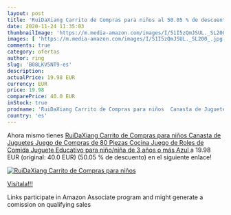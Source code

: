 ```yaml
---
layout: post
title: 'RuiDaXiang Carrito de Compras para niños al 50.05 % de descuento'
date: 2020-11-24 11:35:03
thumbnailImage: 'https://m.media-amazon.com/images/I/51I5zQmJSUL._SL200_.jpg'
images: [ 'https://m.media-amazon.com/images/I/51I5zQmJSUL._SL200_.jpg' ]
comments: true
category: ofertas
author: ring
slug: 'B08LKV5NT9-es'
description:
actualPrice: 19.98 EUR
currency: EUR
price: 19.98
comparePrice: 40.0 EUR
inStock: true
prodname: 'RuiDaXiang Carrito de Compras para niños  Canasta de Juguetes  Juego de Compras de 80 Piezas  Cocina  Juego de Roles de Comida  Juguete Educativo para niño/niña de 3 años o más  Azul '
country: 'es'
---
```


Ahora mismo tienes [RuiDaXiang Carrito de Compras para niños  Canasta de Juguetes  Juego de Compras de 80 Piezas  Cocina  Juego de Roles de Comida  Juguete Educativo para niño/niña de 3 años o más  Azul ](https://www.amazon.es/dp/B08LKV5NT9/?tag=tolees-21) a 19.98 EUR (original: 40.0 EUR) (50.05 %  de descuento) en el siguiente enlace!

[![RuiDaXiang Carrito de Compras para niños](https://m.media-amazon.com/images/I/51I5zQmJSUL._SL200_.jpg)](https://www.amazon.es/dp/B08LKV5NT9/?tag=tolees-21)

[Visítala!!!](https://www.amazon.es/dp/B08LKV5NT9/?tag=tolees-21)

Links participate in Amazon Associate program and might generate a comission on qualifying sales
